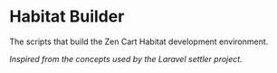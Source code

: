 # Habitat Builder

The scripts that build the Zen Cart Habitat development environment.


*Inspired from the concepts used by the Laravel settler project.*